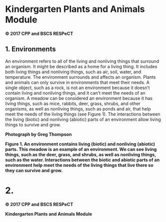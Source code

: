 # Kindergarten Plants and Animals Module

**© 2017 CPP and BSCS  RESPeCT**

## 1. Environments

An environment refers to all of the living and nonliving things that surround an organism. It might be described as a home for a living thing. It includes both living things and nonliving things, such as air, soil, water, and temperature. The environment surrounds and affects an organism. Plants and animals can only survive in environments that meet their needs. A single object, such as a rock, is not an environment because it doesn’t contain living and nonliving things, and it can’t meet the needs of an organism. A meadow can be considered an environment because it has living things, such as mice, rabbits, deer, grass, shrubs, and other organisms, as well as nonliving things, such as ponds and air, that help meet the needs of the living things (see Figure 1). The interactions between the living (biotic) and nonliving (abiotic) parts of an environment allow living things to survive and grow.

**Photograph by Greg Thompson**

**Figure 1. An environment contains living (biotic) and nonliving (abiotic) parts. This meadow is an example of an environment. We can see living things, such as the deer, grass, and shrubs, as well as nonliving things, such as the water. Interactions between the biotic and abiotic parts of an environment help meet the needs of the living things that live there so they can survive and grow.**


# 2. 

**© 2017 CPP and BSCS  RESPeCT**

**Kindergarten Plants and Animals Module**
